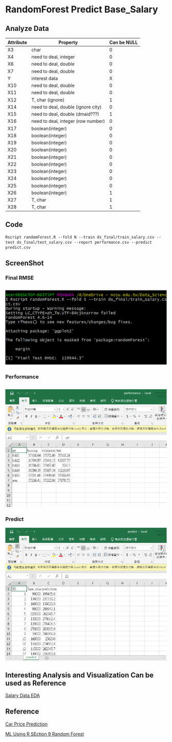 # RandomForest Predict Base_Salary

## Analyze Data

| Attribute | Property | Can be NULL |
|-----------|----------|-------------|
| X3 | char | 0 |
| X4 | need to deal, integer | 0 |
| X6 | need to deal, double | 0 |
| X7 | need to deal, double | 0 |
| Y | interest data | X |
| X10 | need to deal, double | 0 |
| X11 | need to deal, double | 0 |
| X12 | T, char (ignore) | 1 |
| X14 | need to deal, double (ignore city) | 0 |
| X15 | need to deal, double (dmaid???) | 1 |
| X16 | need to deal, integer (row number) | 0 |
| X17 | boolean(integer) | 0 |
| X18 | boolean(integer) | 0 |
| X19 | boolean(integer) | 0 |
| X20 | boolean(integer) | 0 |
| X21 | boolean(integer) | 0 |
| X22 | boolean(integer) | 0 |
| X23 | boolean(integer) | 0 |
| X24 | boolean(integer) | 0 |
| X25 | boolean(integer) | 0 |
| X26 | boolean(integer) | 1 |
| X27 | T, char | 1 |
| X28 | T, char | 1 |


## Code
```
Rscript randomForest.R --fold N --train ds_final/train_salary.csv --test ds_final/test_salary.csv --report performance.csv --predict predict.csv
```

## ScreenShot
### Final RMSE
![Final RMSE](1.png)
-----------------------

### Performance
![Performance](2.png)
----------------------

### Predict
![Predict](3.png)

## Interesting Analysis and Visualization Can be used as Reference
[Salary Data EDA](https://www.kaggle.com/jackogozaly/salary-data-eda)

## Reference
[Car Price Prediction](https://rpubs.com/amir761/car_price_prediction_using_random_forest)

[ML Using R SEction 9 Random Forest](https://rstudio-pubs-static.s3.amazonaws.com/280316_f38c3e4dc75b48398e6e72a20c1ea0a9.html)



